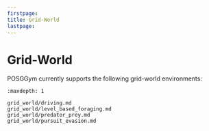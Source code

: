 ```yaml
---
firstpage:
title: Grid-World
lastpage:
---
```


# Grid-World

POSGGym currently supports the following grid-world environments:

```{toctree}
:maxdepth: 1

grid_world/driving.md
grid_world/level_based_foraging.md
grid_world/predator_prey.md
grid_world/pursuit_evasion.md

```
